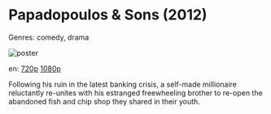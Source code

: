 # Papadopoulos &amp; Sons (2012)

Genres: comedy, drama

![poster](http://image.tmdb.org/t/p/w500/95FUMUsAPVuYKThE9bQcG7Lf85y.jpg)

en:
  [720p](magnet:?xt=urn:btih:62FC45131803011B24C8A25D304B1633FC9039E6&tr=udp://glotorrents.pw:6969/announce&tr=udp://tracker.opentrackr.org:1337/announce&tr=udp://torrent.gresille.org:80/announce&tr=udp://tracker.openbittorrent.com:80&tr=udp://tracker.coppersurfer.tk:6969&tr=udp://tracker.leechers-paradise.org:6969&tr=udp://p4p.arenabg.ch:1337&tr=udp://tracker.internetwarriors.net:1337)
  [1080p](magnet:?xt=urn:btih:BB42344715922B6B75461771E6FE4EB92B5ABF39&tr=udp://glotorrents.pw:6969/announce&tr=udp://tracker.opentrackr.org:1337/announce&tr=udp://torrent.gresille.org:80/announce&tr=udp://tracker.openbittorrent.com:80&tr=udp://tracker.coppersurfer.tk:6969&tr=udp://tracker.leechers-paradise.org:6969&tr=udp://p4p.arenabg.ch:1337&tr=udp://tracker.internetwarriors.net:1337)
  


Following his ruin in the latest banking crisis, a self-made millionaire reluctantly re-unites with his estranged freewheeling brother to re-open the abandoned fish and chip shop they shared in their youth.